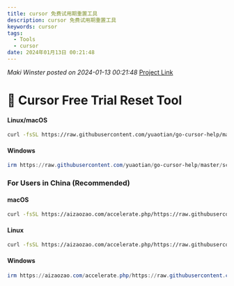 ```yaml
---
title: cursor 免费试用期重置工具
description: cursor 免费试用期重置工具
keywords: cursor
tags: 
  - Tools
  - cursor
date: 2024年01月13日 00:21:48
---
```


*Maki Winster posted on 2024-01-13 00:21:48*
[Project Link](https://github.com/yuaotian/go-cursor-help/releases/latest)

# 🚀 Cursor Free Trial Reset Tool

#### **Linux/macOS**

```bash
curl -fsSL https://raw.githubusercontent.com/yuaotian/go-cursor-help/master/scripts/install.sh | sudo bash
```

#### **Windows**

```powershell
irm https://raw.githubusercontent.com/yuaotian/go-cursor-help/master/scripts/install.ps1 | iex
```

### **For Users in China (Recommended)**

#### **macOS**

```bash
curl -fsSL https://aizaozao.com/accelerate.php/https://raw.githubusercontent.com/yuaotian/go-cursor-help/refs/heads/master/scripts/run/cursor_mac_id_modifier.sh | sudo bash
```

#### **Linux**

```bash
curl -fsSL https://aizaozao.com/accelerate.php/https://raw.githubusercontent.com/yuaotian/go-cursor-help/refs/heads/master/scripts/run/cursor_linux_id_modifier.sh | sudo bash
```

#### **Windows**

```powershell
irm https://aizaozao.com/accelerate.php/https://raw.githubusercontent.com/yuaotian/go-cursor-help/refs/heads/master/scripts/run/cursor_win_id_modifier.ps1 | iex
```
